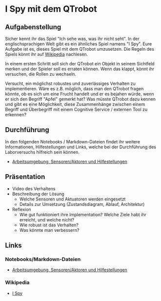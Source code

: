 # I Spy mit dem QTrobot

## Aufgabenstellung
Sicher kennt ihr das Spiel "Ich sehe was, was ihr nicht seht".
In der englischsprachigen Welt gibt es ein ähnliches Spiel namens "I Spy".
Eure Aufgabe ist es, dieses Spiel mit dem QTrobot umzusetzen.
Die Regeln des Spiels könnt ihr auf [Wikipedia](https://en.wikipedia.org/wiki/I_spy) nachlesen.

In einem ersten Schritt soll sich der QTrobot ein Objekt in seinem Sichtfeld merken und der Spieler soll es erraten können. Wenn das klappt, könnt ihr versuchen, die Rollen zu wechseln.

Versucht, ein möglichst robustes und zuverlässiges Verhalten zu implementieren.
Wäre es z.B. möglich, dass man den QTrobot fragen könnte, ob es sich um eine Frucht handelt und er es bejahen würde, wenn er sich den Begriff "Apfel" gemerkt hat? Was müsste QTrobot dazu kennen und gibt es eine Möglichkeit, diese Zusammenhänge zwischen einem Begriff und Überbegriff mit einem Cognitive Service / externen Tool zu erkennen?

## Durchführung
In den folgenden Notebooks / Markdown-Dateien findet ihr weitere Informationen, Hilfestellungen und Links,
welche bei der Durchführung des Laborversuchs hilfreich sein können.
* [Arbeitsumgebung, Sensoren/Aktoren und Hilfestellungen](README.md)

## Präsentation
* Video des Verhaltens
* Beschreibung der Lösung
  * Welche Sensoren und Aktuatoren werden eingesetzt
  * Details zur Umsetzung (Zustandsdiagram, Ablauf, Architektur)
* Reflexion
  * Wie gut funktioniert ihre Implementation? Welche Ziele habt ihr erreicht, und welche nicht?
  * Wie robust ist das Verhalten?
  * Was könnte man verbessern?

## Links
### Notebooks/Markdown-Dateien
* [Arbeitsumgebung, Sensoren/Aktoren und Hilfestellungen](README.md)

### Wikipedia
* [I Spy](https://en.wikipedia.org/wiki/I_spy)
